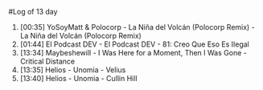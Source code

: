 #Log of 13 day

1. [00:35] YoSoyMatt & Polocorp - La Niña del Volcán (Polocorp Remix) - La Niña del Volcán (Polocorp Remix)
1. [01:44] El Podcast DEV - El Podcast DEV - 81: Creo Que Eso Es Ilegal
1. [13:34] Maybeshewill - I Was Here for a Moment, Then I Was Gone - Critical Distance
1. [13:35] Helios - Unomia - Velius
1. [13:40] Helios - Unomia - Cullin Hill
